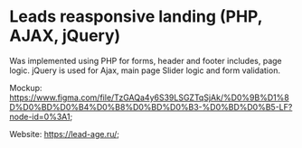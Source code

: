 # Leads reasponsive landing (PHP, AJAX, jQuery)

Was implemented using PHP for forms, header and footer includes, page logic. 
jQuery is used for Ajax, main page Slider logic and form validation. 

Mockup: https://www.figma.com/file/TzGAQa4y6S39LSGZTqSjAk/%D0%9B%D1%8D%D0%BD%D0%B4%D0%B8%D0%BD%D0%B3-%D0%BD%D0%B5-LF?node-id=0%3A1; 

Website: https://lead-age.ru/;
